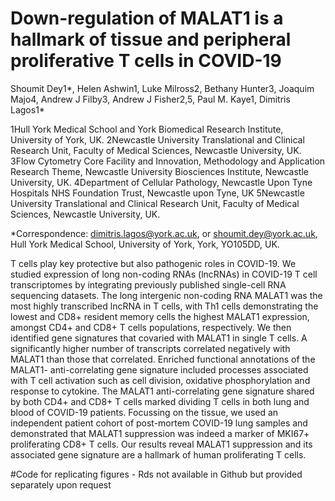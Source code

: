 # Down-regulation of MALAT1 is a hallmark of tissue and peripheral proliferative T cells in COVID-19
Shoumit Dey1*, Helen Ashwin1, Luke Milross2, Bethany Hunter3, Joaquim Majo4, Andrew J Filby3, Andrew J Fisher2,5, Paul M. Kaye1, Dimitris Lagos1*  


1Hull York Medical School and York Biomedical Research Institute, University of York, UK.
2Newcastle University Translational and Clinical Research Unit, Faculty of Medical Sciences, Newcastle University, UK.
3Flow Cytometry Core Facility and Innovation, Methodology and Application Research Theme, Newcastle University Biosciences Institute, Newcastle University, UK.
4Department of Cellular Pathology, Newcastle Upon Tyne Hospitals NHS Foundation Trust, Newcastle upon Tyne, UK 
5Newcastle University Translational and Clinical Research Unit, Faculty of Medical Sciences, Newcastle University, UK.


*Correspondence: dimitris.lagos@york.ac.uk, or shoumit.dey@york.ac.uk, Hull York Medical School, University of York, York, YO105DD, UK.


T cells play key protective but also pathogenic roles in COVID-19. We studied expression of long non-coding RNAs (lncRNAs) in COVID-19 T cell transcriptomes by integrating previously published single-cell RNA sequencing datasets. The long intergenic non-coding RNA MALAT1 was the most highly transcribed lncRNA in T cells, with Th1 cells demonstrating the lowest and CD8+ resident memory cells the highest MALAT1 expression, amongst CD4+ and CD8+ T cells populations, respectively. We then identified gene signatures that covaried with MALAT1 in single T cells. A significantly higher number of transcripts correlated negatively with MALAT1 than those that correlated. Enriched functional annotations of the MALAT1- anti-correlating gene signature included processes associated with T cell activation such as cell division, oxidative phosphorylation and response to cytokine. The MALAT1 anti-correlating gene signature shared by both CD4+ and CD8+ T cells marked dividing T cells in both lung and blood of COVID-19 patients. Focussing on the tissue, we used an independent patient cohort of post-mortem COVID-19 lung samples and demonstrated that MALAT1 suppression was indeed a marker of MKI67+ proliferating CD8+ T cells. Our results reveal MALAT1 suppression and its associated gene signature are a hallmark of human proliferating T cells.

#Code for replicating figures - Rds not available in Github but provided separately upon request
